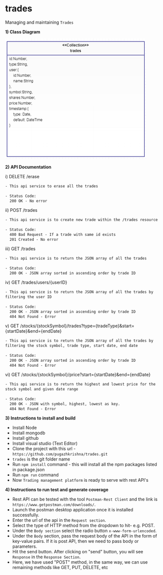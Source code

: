 # trades
Managing and maintaining `Trades`

**1) Class Diagram**

![alt text](https://github.com/pugazhkrishna/trades/blob/master/Trades.PNG)


**2) API Documentation**

i) DELETE /erase

    - This api service to erase all the trades
    
    - Status Code:
      200 OK - No error

ii) POST /trades

    - This api service is to create new trade within the /trades resource
    
    - Status Code:
      400 Bad Request - If a trade with same id exists
      201 Created - No error

iii) GET /trades

    - This api service is to return the JSON array of all the trades
    
    - Status Code:
      200 OK - JSON array sorted in ascending order by trade ID
      
iv) GET /trades/users/{userID}
    
    - This api service is to return the JSON array of all the trades by filtering the user ID
    
    - Status Code:
      200 OK - JSON array sorted in ascending order by trade ID
      404 Not Found - Error
      
v) GET /stocks/{stockSymbol}/trades?type={tradeType}&start={startDate}&end={endDate}

    - This api service is to return the JSON array of all the trades by filtering the stock symbol, trade type, start date, end date
    
    - Status Code:
      200 OK - JSON array sorted in ascending order by trade ID
      404 Not Found - Error
      
vi) GET /stocks/{stockSymbol}/price?start={startDate}&end={endDate}

    - This api service is to return the highest and lowest price for the stock symbol and given date range
    
    - Status Code:
      200 OK - JSON with symbol, highest, lowest as key.
      404 Not Found - Error

**3) Instructions to install and build**

- Install Node
- Install mongodb
- Install github
- Install visual studio (Text Editor)
- Clone the project with this url - `https://github.com/pugazhkrishna/trades.git`
- `trades` is the git folder name
- Run `npm install` command -  this will install all the npm packages listed in package.json
- Run `npm run` command
- Now `Trading management platform` is ready to serve with rest API's

**4) Instructions to run test and generate coverage**

- Rest API can be tested with the tool `Postman-Rest Client` and the link is `https://www.getpostman.com/downloads/`.
- Launch the postman desktop application once it is installed successfully.
- Enter the url of the api in the `Request section`.
- Select the type of HTTP method from the dropdown to hit- e.g. POST.
- Under the `Body section` select the radio button `x-www-form-urlencoded`.
- Under the `Body` section, pass the request body of the API in the form of key-value pairs. If it is post API, then we need to pass body or parameters.
- Hit the send button. After clicking on "send" button, you will see `Response` in the `Response Section`.
- Here, we have used "POST" method, in the same way, we can use remaining methods like GET, PUT, DELETE, etc

